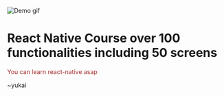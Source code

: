 ![Demo gif](https://process.fs.teachablecdn.com/ADNupMnWyR7kCWRvm76Laz/resize=width:705/https://www.filepicker.io/api/file/1SiUJI1KS1u5dF7sCZ7d)

# React Native Course over 100 functionalities including 50 screens

<p style="color:brown;fontSize:30px">You can learn react-native asap</p>
~yukai